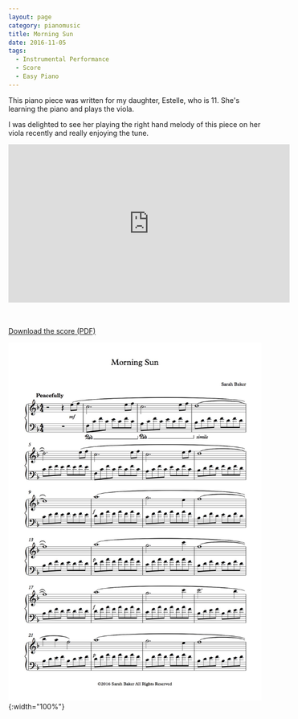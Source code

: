 ```yaml
---
layout: page
category: pianomusic
title: Morning Sun
date: 2016-11-05
tags:
  - Instrumental Performance
  - Score
  - Easy Piano
---
```


This piano piece was written for my daughter, Estelle, who is 11. She's learning the piano and plays the viola. 

I was delighted to see her playing the right hand melody of this piece on her viola recently and really enjoying the tune.


<iframe width="560" height="315" src="https://www.youtube.com/embed/IyeDEIIW5mo" frameborder="0" allowfullscreen></iframe>

&nbsp;

[Download the score (PDF)](/public/files/morning-sun.pdf)

![Morning Sun score example](/public/images/scores/morning-sun.jpg){:width="100%"}